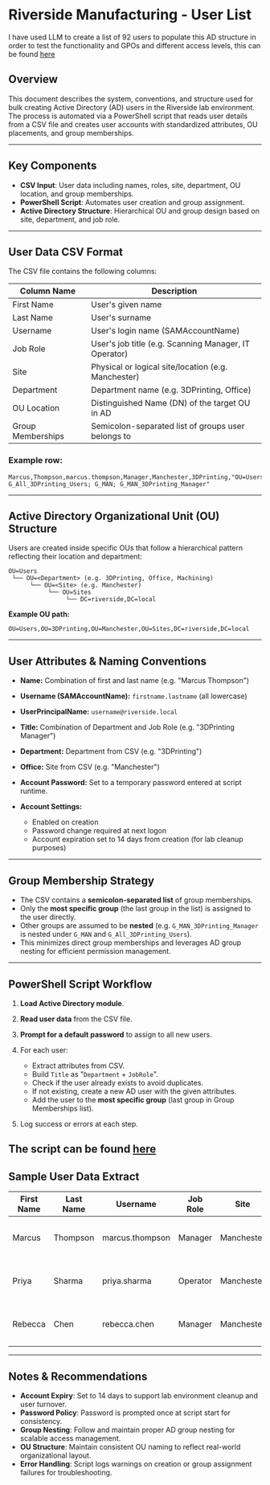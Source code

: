 # Riverside Manufacturing - User List

 I have used LLM to create a list of 92 users to populate this AD structure in order to test the functionality and GPOs and different access levels, this can be found [here](sample_AD_users.csv)

## Overview

This document describes the system, conventions, and structure used for bulk creating Active Directory (AD) users in the Riverside lab environment. The process is automated via a PowerShell script that reads user details from a CSV file and creates user accounts with standardized attributes, OU placements, and group memberships.

---

## Key Components

* **CSV Input**: User data including names, roles, site, department, OU location, and group memberships.
* **PowerShell Script**: Automates user creation and group assignment.
* **Active Directory Structure**: Hierarchical OU and group design based on site, department, and job role.

---

## User Data CSV Format

The CSV file contains the following columns:

| Column Name       | Description                                         |
| ----------------- | --------------------------------------------------- |
| First Name        | User's given name                                   |
| Last Name         | User's surname                                      |
| Username          | User's login name (SAMAccountName)                  |
| Job Role          | User's job title (e.g. Scanning Manager, IT Operator)           |
| Site              | Physical or logical site/location (e.g. Manchester) |
| Department        | Department name (e.g. 3DPrinting, Office)           |
| OU Location       | Distinguished Name (DN) of the target OU in AD      |
| Group Memberships | Semicolon-separated list of groups user belongs to  |

### Example row:

```csv
Marcus,Thompson,marcus.thompson,Manager,Manchester,3DPrinting,"OU=Users,OU=3DPrinting,OU=Manchester,OU=Sites,DC=riverside,DC=local","G_All_Users; G_All_3DPrinting_Users; G_MAN; G_MAN_3DPrinting_Manager"
```

---

## Active Directory Organizational Unit (OU) Structure

Users are created inside specific OUs that follow a hierarchical pattern reflecting their location and department:

```
OU=Users
 └── OU=<Department> (e.g. 3DPrinting, Office, Machining)
      └── OU=<Site> (e.g. Manchester)
           └── OU=Sites
                └── DC=riverside,DC=local
```

**Example OU path:**

```
OU=Users,OU=3DPrinting,OU=Manchester,OU=Sites,DC=riverside,DC=local
```

---

## User Attributes & Naming Conventions

* **Name:** Combination of first and last name (e.g. "Marcus Thompson")
* **Username (SAMAccountName):** `firstname.lastname` (all lowercase)
* **UserPrincipalName:** `username@riverside.local`
* **Title:** Combination of Department and Job Role (e.g. "3DPrinting Manager")
* **Department:** Department from CSV (e.g. "3DPrinting")
* **Office:** Site from CSV (e.g. "Manchester")
* **Account Password:** Set to a temporary password entered at script runtime.
* **Account Settings:**

  * Enabled on creation
  * Password change required at next logon
  * Account expiration set to 14 days from creation (for lab cleanup purposes)

---

## Group Membership Strategy

* The CSV contains a **semicolon-separated list** of group memberships.
* Only the **most specific group** (the last group in the list) is assigned to the user directly.
* Other groups are assumed to be **nested** (e.g. `G_MAN_3DPrinting_Manager` is nested under `G_MAN` and `G_All_3DPrinting_Users`).
* This minimizes direct group memberships and leverages AD group nesting for efficient permission management.

---

## PowerShell Script Workflow

1. **Load Active Directory module**.
2. **Read user data** from the CSV file.
3. **Prompt for a default password** to assign to all new users.
4. For each user:

   * Extract attributes from CSV.
   * Build `Title` as "`Department` + `JobRole`".
   * Check if the user already exists to avoid duplicates.
   * If not existing, create a new AD user with the given attributes.
   * Add the user to the **most specific group** (last group in Group Memberships list).
5. Log success or errors at each step.

The script can be found [here](03CreateSampleUsers.ps1)
---

## Sample User Data Extract

| First Name | Last Name | Username        | Job Role | Site       | Department | OU Location                                                         | Group Memberships                                                              |
| ---------- | --------- | --------------- | -------- | ---------- | ---------- | ------------------------------------------------------------------- | ------------------------------------------------------------------------------ |
| Marcus     | Thompson  | marcus.thompson | Manager  | Manchester | 3DPrinting | OU=Users,OU=3DPrinting,OU=Manchester,OU=Sites,DC=riverside,DC=local | G\_All\_Users; G\_All\_3DPrinting\_Users; G\_MAN; G\_MAN\_3DPrinting\_Manager  |
| Priya      | Sharma    | priya.sharma    | Operator | Manchester | 3DPrinting | OU=Users,OU=3DPrinting,OU=Manchester,OU=Sites,DC=riverside,DC=local | G\_All\_Users; G\_All\_3DPrinting\_Users; G\_MAN; G\_MAN\_3DPrinting\_Operator |
| Rebecca    | Chen      | rebecca.chen    | Manager  | Manchester | Machining  | OU=Users,OU=Machining,OU=Manchester,OU=Sites,DC=riverside,DC=local  | G\_All\_Users; G\_All\_Machining\_Users; G\_MAN; G\_MAN\_Machining\_Manager    |

---

## Notes & Recommendations

* **Account Expiry**: Set to 14 days to support lab environment cleanup and user turnover.
* **Password Policy**: Password is prompted once at script start for consistency.
* **Group Nesting**: Follow and maintain proper AD group nesting for scalable access management.
* **OU Structure**: Maintain consistent OU naming to reflect real-world organizational layout.
* **Error Handling**: Script logs warnings on creation or group assignment failures for troubleshooting.


